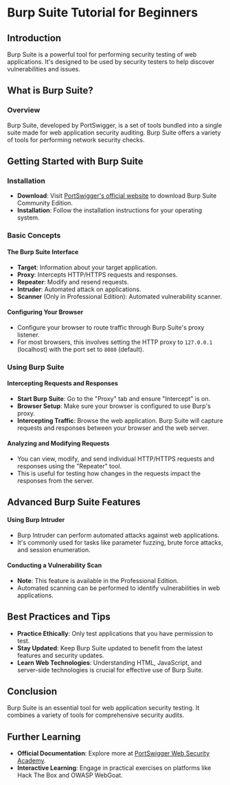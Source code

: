 # Burp Suite Tutorial for Beginners

## Introduction

Burp Suite is a powerful tool for performing security testing of web applications. It's designed to be used by security testers to help discover vulnerabilities and issues.

## What is Burp Suite?

### Overview

Burp Suite, developed by PortSwigger, is a set of tools bundled into a single suite made for web application security auditing. Burp Suite offers a variety of tools for performing network security checks.

## Getting Started with Burp Suite

### Installation

- **Download**: Visit [PortSwigger's official website](https://portswigger.net/burp/communitydownload) to download Burp Suite Community Edition.
- **Installation**: Follow the installation instructions for your operating system.

### Basic Concepts

#### The Burp Suite Interface

- **Target**: Information about your target application.
- **Proxy**: Intercepts HTTP/HTTPS requests and responses.
- **Repeater**: Modify and resend requests.
- **Intruder**: Automated attack on applications.
- **Scanner** (Only in Professional Edition): Automated vulnerability scanner.

#### Configuring Your Browser

- Configure your browser to route traffic through Burp Suite's proxy listener.
- For most browsers, this involves setting the HTTP proxy to `127.0.0.1` (localhost) with the port set to `8080` (default).

### Using Burp Suite

#### Intercepting Requests and Responses

- **Start Burp Suite**: Go to the "Proxy" tab and ensure "Intercept" is on.
- **Browser Setup**: Make sure your browser is configured to use Burp's proxy.
- **Intercepting Traffic**: Browse the web application. Burp Suite will capture requests and responses between your browser and the web server.

#### Analyzing and Modifying Requests

- You can view, modify, and send individual HTTP/HTTPS requests and responses using the "Repeater" tool.
- This is useful for testing how changes in the requests impact the responses from the server.

## Advanced Burp Suite Features

#### Using Burp Intruder

- Burp Intruder can perform automated attacks against web applications.
- It's commonly used for tasks like parameter fuzzing, brute force attacks, and session enumeration.

#### Conducting a Vulnerability Scan

- **Note**: This feature is available in the Professional Edition.
- Automated scanning can be performed to identify vulnerabilities in web applications.

## Best Practices and Tips

- **Practice Ethically**: Only test applications that you have permission to test.
- **Stay Updated**: Keep Burp Suite updated to benefit from the latest features and security updates.
- **Learn Web Technologies**: Understanding HTML, JavaScript, and server-side technologies is crucial for effective use of Burp Suite.

## Conclusion

Burp Suite is an essential tool for web application security testing. It combines a variety of tools for comprehensive security audits.

## Further Learning

- **Official Documentation**: Explore more at [PortSwigger Web Security Academy](https://portswigger.net/web-security).
- **Interactive Learning**: Engage in practical exercises on platforms like Hack The Box and OWASP WebGoat.
